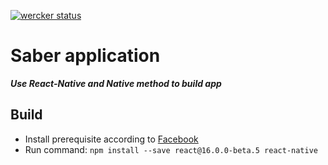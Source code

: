 [![wercker status](https://app.wercker.com/status/79fa758adf3791254191708cc019dd98/s/master "wercker status")](https://app.wercker.com/project/byKey/79fa758adf3791254191708cc019dd98)

# Saber application




***Use React-Native and Native method to build app***

## Build


* Install prerequisite according to [Facebook][react-native guide]
* Run command: `npm install --save react@16.0.0-beta.5 react-native`

[react-native guide]: https://facebook.github.io/react-native/docs/getting-started.html